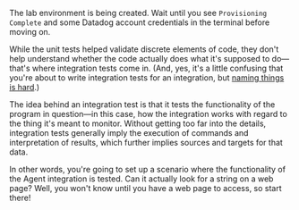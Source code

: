 The lab environment is being created. Wait until you see `Provisioning Complete` and some Datadog account credentials in the terminal before moving on.

While the unit tests helped validate discrete elements of code, they don't help understand whether the code actually does what it's supposed to do—that's where integration tests come in. (And, yes, it's a little confusing that you're about to write integration tests for an integration, but [naming things is hard](https://www.martinfowler.com/bliki/TwoHardThings.html).)

The idea behind an integration test is that it tests the functionality of the program in question—in this case, how the integration works with regard to the thing it's meant to monitor. Without getting too far into the details, integration tests generally imply the execution of commands and interpretation of results, which further implies sources and targets for that data.

In other words, you're going to set up a scenario where the functionality of the Agent integration is tested. Can it actually look for a string on a web page? Well, you won't know until you have a web page to access, so start there!
